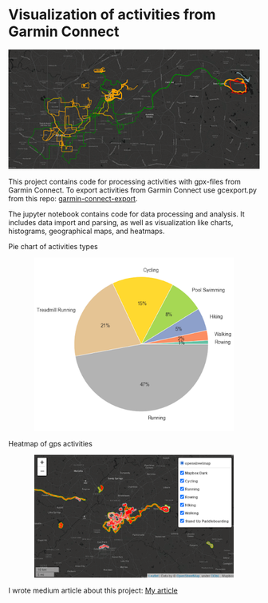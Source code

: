 Visualization of activities from Garmin Connect
============================ 
<p align="center">
<img src="images/title.png" alt="GPS tracks">
</p>



This project contains code for processing activities with gpx-files from Garmin Connect.  To export activities from Garmin Connect use gcexport.py  from this repo: [garmin-connect-export](https://github.com/pe-st/garmin-connect-export).


The jupyter notebook contains code for data processing and analysis. It includes data import and parsing, as well as visualization like charts, histograms, geographical maps, and heatmaps. 

Pie chart of activities types
<p align="center">
<img src="images/pie_chart.png" alt="Pie chart" width=400>
</p>


Heatmap of gps activities 
<p align="center">
<img src="images/heatmap.png" alt="Heatmap" width=400>
</p>


I wrote medium article about this project: [My article](https://medium.com/@azholud/analysis-and-visualization-of-activities-from-garmin-connect-b3e021c62472)
